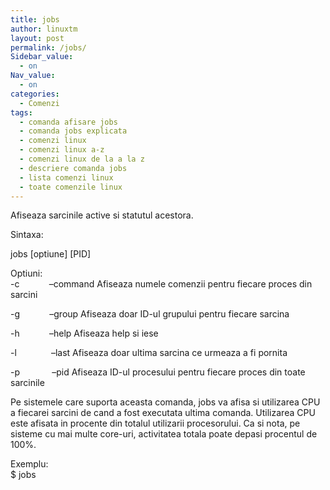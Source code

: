 ```yaml
---
title: jobs
author: linuxtm
layout: post
permalink: /jobs/
Sidebar_value:
  - on
Nav_value:
  - on
categories:
  - Comenzi
tags:
  - comanda afisare jobs
  - comanda jobs explicata
  - comenzi linux
  - comenzi linux a-z
  - comenzi linux de la a la z
  - descriere comanda jobs
  - lista comenzi linux
  - toate comenzile linux
---
```

Afiseaza sarcinile active si statutul acestora.

Sintaxa:

jobs \[optiune\] \[PID\]

Optiuni:  
-c            &#8211;command Afiseaza numele comenzii pentru fiecare proces din sarcini

-g            &#8211;group Afiseaza doar ID-ul grupului pentru fiecare sarcina

-h            &#8211;help Afiseaza help si iese

-l              &#8211;last Afiseaza doar ultima sarcina ce urmeaza a fi pornita

-p             &#8211;pid Afiseaza ID-ul procesului pentru fiecare proces din toate sarcinile

Pe sistemele care suporta aceasta comanda, jobs va afisa si utilizarea CPU a fiecarei sarcini de cand a fost executata ultima comanda. Utilizarea CPU este afisata in procente din totalul utilizarii procesorului. Ca si nota, pe sisteme cu mai multe core-uri, activitatea totala poate depasi procentul de 100%.

Exemplu:  
$ jobs